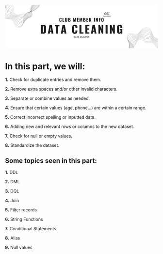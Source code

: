 ![Banner](<Banner Data Cleaning Club.jpg>)
# In this part, we will:

**1.** Check for duplicate entries and remove them.

**2.** Remove extra spaces and/or other invalid characters.

**3.** Separate or combine values as needed.

**4.** Ensure that certain values (age, phone...) are within a certain range.

**5.** Correct incorrect spelling or inputted data.

**6.** Adding new and relevant rows or columns to the new dataset.

**7.** Check for null or empty values.

**8.** Standardize the dataset.

## Some topics seen in this part:
 **1.** DDL

 **2.** DML

 **3.** DQL

 **4.** Join

 **5.** Filter records

 **6.** String Functions

 **7.** Conditional Statements

 **8.** Alias

 **9.** Null values